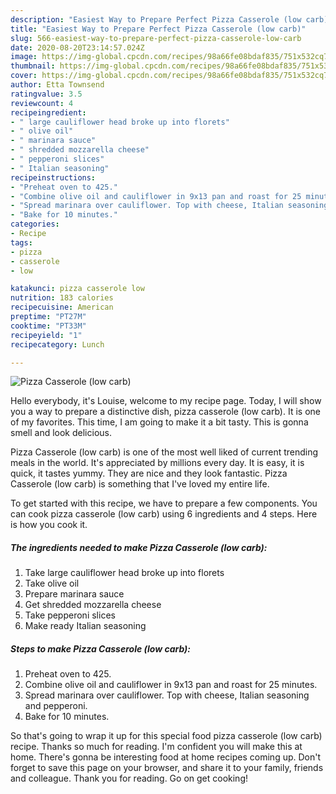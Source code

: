 ```yaml
---
description: "Easiest Way to Prepare Perfect Pizza Casserole (low carb)"
title: "Easiest Way to Prepare Perfect Pizza Casserole (low carb)"
slug: 566-easiest-way-to-prepare-perfect-pizza-casserole-low-carb
date: 2020-08-20T23:14:57.024Z
image: https://img-global.cpcdn.com/recipes/98a66fe08bdaf835/751x532cq70/pizza-casserole-low-carb-recipe-main-photo.jpg
thumbnail: https://img-global.cpcdn.com/recipes/98a66fe08bdaf835/751x532cq70/pizza-casserole-low-carb-recipe-main-photo.jpg
cover: https://img-global.cpcdn.com/recipes/98a66fe08bdaf835/751x532cq70/pizza-casserole-low-carb-recipe-main-photo.jpg
author: Etta Townsend
ratingvalue: 3.5
reviewcount: 4
recipeingredient:
- " large cauliflower head broke up into florets"
- " olive oil"
- " marinara sauce"
- " shredded mozzarella cheese"
- " pepperoni slices"
- " Italian seasoning"
recipeinstructions:
- "Preheat oven to 425."
- "Combine olive oil and cauliflower in 9x13 pan and roast for 25 minutes."
- "Spread marinara over cauliflower. Top with cheese, Italian seasoning and pepperoni."
- "Bake for 10 minutes."
categories:
- Recipe
tags:
- pizza
- casserole
- low

katakunci: pizza casserole low 
nutrition: 183 calories
recipecuisine: American
preptime: "PT27M"
cooktime: "PT33M"
recipeyield: "1"
recipecategory: Lunch

---
```



![Pizza Casserole (low carb)](https://img-global.cpcdn.com/recipes/98a66fe08bdaf835/751x532cq70/pizza-casserole-low-carb-recipe-main-photo.jpg)

Hello everybody, it's Louise, welcome to my recipe page. Today, I will show you a way to prepare a distinctive dish, pizza casserole (low carb). It is one of my favorites. This time, I am going to make it a bit tasty. This is gonna smell and look delicious.



Pizza Casserole (low carb) is one of the most well liked of current trending meals in the world. It's appreciated by millions every day. It is easy, it is quick, it tastes yummy. They are nice and they look fantastic. Pizza Casserole (low carb) is something that I've loved my entire life.


To get started with this recipe, we have to prepare a few components. You can cook pizza casserole (low carb) using 6 ingredients and 4 steps. Here is how you cook it.

<!--inarticleads1-->

##### The ingredients needed to make Pizza Casserole (low carb):

1. Take  large cauliflower head broke up into florets
1. Take  olive oil
1. Prepare  marinara sauce
1. Get  shredded mozzarella cheese
1. Take  pepperoni slices
1. Make ready  Italian seasoning




<!--inarticleads2-->

##### Steps to make Pizza Casserole (low carb):

1. Preheat oven to 425.
1. Combine olive oil and cauliflower in 9x13 pan and roast for 25 minutes.
1. Spread marinara over cauliflower. Top with cheese, Italian seasoning and pepperoni.
1. Bake for 10 minutes.




So that's going to wrap it up for this special food pizza casserole (low carb) recipe. Thanks so much for reading. I'm confident you will make this at home. There's gonna be interesting food at home recipes coming up. Don't forget to save this page on your browser, and share it to your family, friends and colleague. Thank you for reading. Go on get cooking!
